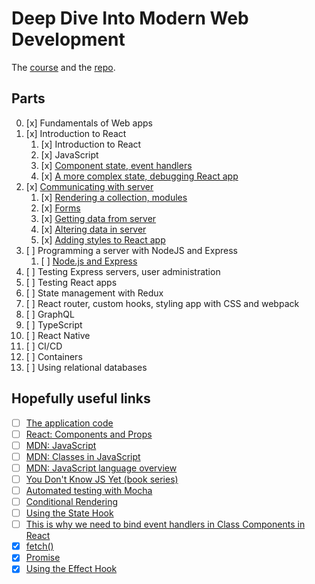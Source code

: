 # Deep Dive Into Modern Web Development

The [course](https://fullstackopen.com/en/) and the [repo](https://github.com/fullstack-hy2020/fullstack-hy2020.github.io).

## Parts

00. [x] Fundamentals of Web apps
01. [x] Introduction to React
    1. [x] Introduction to React  
    2. [x] JavaScript  
    3. [x] [Component state, event handlers](https://fullstackopen.com/en/part1/component_state_event_handlers)  
    4. [x] [A more complex state, debugging React app](https://fullstackopen.com/en/part1/a_more_complex_state_debugging_react_apps)  
02. [x] [Communicating with server](https://fullstackopen.com/en/part2)
    1. [x] [Rendering a collection, modules](https://fullstackopen.com/en/part2/rendering_a_collection_modules)  
    2. [x] [Forms](https://fullstackopen.com/en/part2/forms)  
    3. [x] [Getting data from server](https://fullstackopen.com/en/part2/getting_data_from_server)  
    4. [x] [Altering data in server](https://fullstackopen.com/en/part2/altering_data_in_server)  
    5. [x] [Adding styles to React app](https://fullstackopen.com/en/part2/adding_styles_to_react_app)  
03. [ ] Programming a server with NodeJS and Express
    1. [ ] [Node.js and Express](https://fullstackopen.com/en/part3/node_js_and_express)  
04. [ ] Testing Express servers, user administration
05. [ ] Testing React apps
06. [ ] State management with Redux
07. [ ] React router, custom hooks, styling app with CSS and webpack
08. [ ] GraphQL
09. [ ] TypeScript
10. [ ] React Native
11. [ ] CI/CD
12. [ ] Containers
13. [ ] Using relational databases

## Hopefully useful links

- [ ] [The application code](https://github.com/mluukkai/example_app)
- [ ] [React: Components and Props](https://reactjs.org/docs/components-and-props.html)
- [ ] [MDN: JavaScript](https://developer.mozilla.org/en-US/docs/Web/JavaScript)
- [ ] [MDN: Classes in JavaScript](https://developer.mozilla.org/en-US/docs/Learn/JavaScript/Objects/Classes_in_JavaScript)
- [ ] [MDN: JavaScript language overview](https://developer.mozilla.org/en-US/docs/Web/JavaScript/Language_Overview)
- [ ] [You Don't Know JS Yet (book series)](https://github.com/getify/You-Dont-Know-JS)
- [ ] [Automated testing with Mocha](https://javascript.info/testing-mocha)
- [ ] [Conditional Rendering](https://reactjs.org/docs/conditional-rendering.html)
- [ ] [Using the State Hook](https://reactjs.org/docs/hooks-state.html)
- [ ] [This is why we need to bind event handlers in Class Components in React](https://www.freecodecamp.org/news/this-is-why-we-need-to-bind-event-handlers-in-class-components-in-react-f7ea1a6f93eb/)
- [x] [fetch()](https://developer.mozilla.org/en-US/docs/Web/API/fetch)
- [x] [Promise](https://developer.mozilla.org/en-US/docs/Web/JavaScript/Reference/Global_Objects/Promise)
- [x] [Using the Effect Hook](https://reactjs.org/docs/hooks-effect.html)
